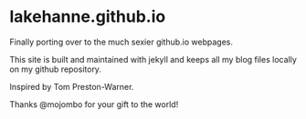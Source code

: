 # lakehanne.github.io
Finally porting over to the much sexier github.io webpages.

This site is built and maintained with jekyll and keeps all my blog files locally on my github repository. 

Inspired by Tom Preston-Warner.

Thanks @mojombo for your gift to the world!
